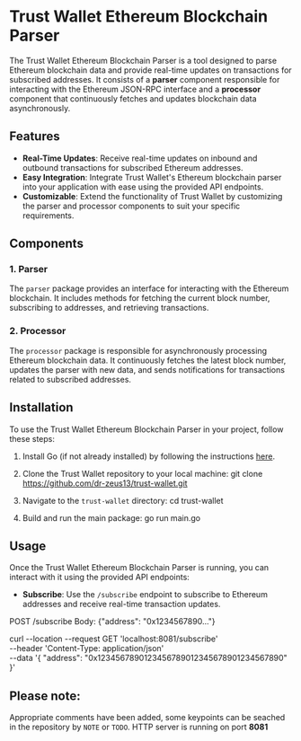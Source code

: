 # Trust Wallet Ethereum Blockchain Parser

The Trust Wallet Ethereum Blockchain Parser is a tool designed to parse Ethereum blockchain data and provide real-time updates on transactions for subscribed addresses. 
It consists of a **parser** component responsible for interacting with the Ethereum JSON-RPC interface and a **processor** component that continuously fetches and updates blockchain data asynchronously.


## Features

- **Real-Time Updates**: Receive real-time updates on inbound and outbound transactions for subscribed Ethereum addresses.
- **Easy Integration**: Integrate Trust Wallet's Ethereum blockchain parser into your application with ease using the provided API endpoints.
- **Customizable**: Extend the functionality of Trust Wallet by customizing the parser and processor components to suit your specific requirements.


## Components

### 1. Parser

The `parser` package provides an interface for interacting with the Ethereum blockchain. It includes methods for fetching the current block number, subscribing to addresses, and retrieving transactions.

### 2. Processor

The `processor` package is responsible for asynchronously processing Ethereum blockchain data. It continuously fetches the latest block number, updates the parser with new data, and sends notifications for transactions related to subscribed addresses.


## Installation

To use the Trust Wallet Ethereum Blockchain Parser in your project, follow these steps:

1. Install Go (if not already installed) by following the instructions [here](https://golang.org/doc/install).

2. Clone the Trust Wallet repository to your local machine: git clone https://github.com/dr-zeus13/trust-wallet.git

3. Navigate to the `trust-wallet` directory: cd trust-wallet

4. Build and run the main package: go run main.go


## Usage

Once the Trust Wallet Ethereum Blockchain Parser is running, you can interact with it using the provided API endpoints:

- **Subscribe**: Use the `/subscribe` endpoint to subscribe to Ethereum addresses and receive real-time transaction updates.

POST /subscribe
Body: {"address": "0x1234567890..."}

curl --location --request GET 'localhost:8081/subscribe' \
--header 'Content-Type: application/json' \
--data '{
    "address": "0x1234567890123456789012345678901234567890"
}'

## Please note:

Appropriate comments have been added, some keypoints can be seached in the repository by `NOTE` or `TODO`.
HTTP server is running on port **8081**
